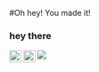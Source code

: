#Oh hey! You made it!

### hey there 
<a href="https://www.instagram.com/jonathanphair/">
  <img align="left" alt="Jonathan's Instagram" width="22px" src="https://raw.githubusercontent.com/hussainweb/hussainweb/main/icons/instagram.png" />
</a>

<a href="https://www.linkedin.com/in/phair/">
  <img align="left" alt="Jonathan's LinkedIN" width="22px" src="https://raw.githubusercontent.com/peterthehan/peterthehan/master/assets/linkedin.svg" />
</a>

![](https://visitor-badge.glitch.me/badge?page_id=jmphair.jmphair)

<br />